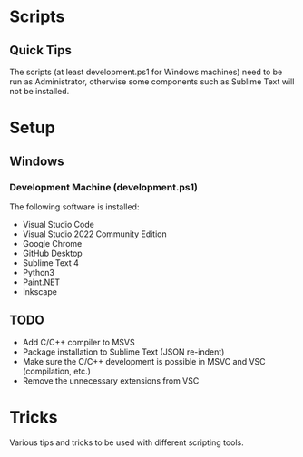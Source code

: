 # Scripts

## Quick Tips

The scripts (at least development.ps1 for Windows machines) need to be run as Administrator, otherwise some components such as Sublime Text will not be installed.

# Setup

## Windows

### Development Machine (development.ps1)

The following software is installed:
 - Visual Studio Code
 - Visual Studio 2022 Community Edition
 - Google Chrome
 - GitHub Desktop
 - Sublime Text 4
 - Python3
 - Paint.NET
 - Inkscape

## TODO

 - Add C/C++ compiler to MSVS
  - Package installation to Sublime Text (JSON re-indent)
 - Make sure the C/C++ development is possible in MSVC and VSC (compilation, etc.)
 - Remove the unnecessary extensions from VSC

# Tricks

Various tips and tricks to be used with different scripting tools.
